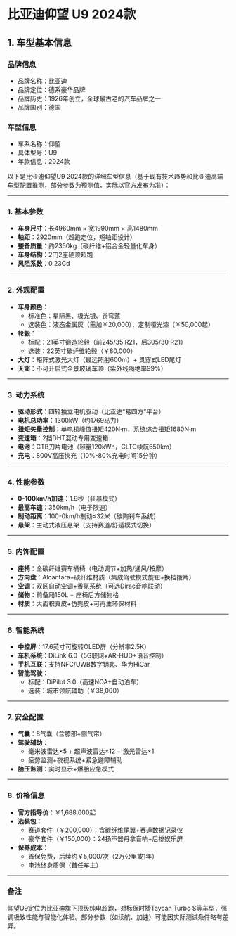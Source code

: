 
# 比亚迪仰望 U9 2024款
## 1. 车型基本信息
### 品牌信息
- 品牌名称：比亚迪
- 品牌定位：德系豪华品牌
- 品牌历史：1926年创立，全球最古老的汽车品牌之一
- 品牌国别：德国

### 车型信息
- 车系名称：仰望
- 具体型号：U9
- 年款信息：2024款

以下是比亚迪仰望U9 2024款的详细车型信息（基于现有技术趋势和比亚迪高端车型配置推测，部分参数为预测值，实际以官方发布为准）：

---

### **1. 基本参数**
- **车身尺寸**：长4960mm × 宽1990mm × 高1480mm  
- **轴距**：2920mm（超跑定位，短轴距设计）  
- **整备质量**：约2350kg（碳纤维+铝合金轻量化车身）  
- **车身结构**：2门2座硬顶超跑  
- **风阻系数**：0.23Cd  

---

### **2. 外观配置**
- **车身颜色**：  
  - 标准色：星际黑、极光银、苍穹蓝  
  - 选装色：液态金属灰（需加￥20,000）、定制哑光漆（￥50,000起）  
- **轮毂**：  
  - 标配：21英寸锻造轮毂（前245/35 R21，后305/30 R21）  
  - 选装：22英寸碳纤维轮毂（￥80,000）  
- **大灯**：矩阵式激光大灯（最远照射600m）+ 贯穿式LED尾灯  
- **天窗**：不可开启式全景玻璃车顶（紫外线隔绝率99%）  

---

### **3. 动力系统**  
- **驱动形式**：四轮独立电机驱动（比亚迪“易四方”平台）  
- **电机总功率**：1300kW（约1769马力）  
- **扭矩矢量控制**：单电机峰值扭矩420N·m，系统综合扭矩1680N·m  
- **变速箱**：2挡DHT混动专用变速箱  
- **电池**：CTB刀片电池（容量120kWh，CLTC续航650km）  
- **充电**：800V高压快充（10%-80%充电时间15分钟）  

---

### **4. 性能参数**  
- **0-100km/h加速**：1.9秒（狂暴模式）  
- **最高车速**：350km/h（电子限速）  
- **制动距离**：100-0km/h制动≤32米（碳陶刹车系统）  
- **悬架**：主动式液压悬架（支持赛道/舒适模式切换）  

---

### **5. 内饰配置**  
- **座椅**：全碳纤维赛车桶椅（电动调节+加热/通风/按摩）  
- **方向盘**：Alcantara+碳纤维材质（集成驾驶模式旋钮+换挡拨片）  
- **空调**：双区自动空调+香氛系统（可选Dirac音响联动）  
- **储物**：前备厢150L + 座椅后方储物格  
- **材质**：大面积真皮+仿麂皮+可再生环保材料  

---

### **6. 智能系统**  
- **中控屏**：17.6英寸可旋转OLED屏（分辨率2.5K）  
- **车机系统**：DiLink 6.0（5G联网+AR-HUD+语音控制）  
- **手机互联**：支持NFC/UWB数字钥匙、华为HiCar  
- **智能驾驶**：  
  - 标配：DiPilot 3.0（高速NOA+自动泊车）  
  - 选装：城市领航辅助（￥38,000）  

---

### **7. 安全配置**  
- **气囊**：8气囊（含膝部+侧气帘）  
- **驾驶辅助**：  
  - 毫米波雷达×5 + 超声波雷达×12 + 激光雷达×1  
  - 疲劳监测+夜视系统+紧急避障辅助  
- **胎压监测**：实时显示+爆胎应急模式  

---

### **8. 价格信息**  
- **官方指导价**：￥1,688,000起  
- **选装包**：  
  - 赛道套件（￥200,000）：含碳纤维尾翼+赛道数据记录仪  
  - 豪华套件（￥150,000）：24扬声器丹拿音响+后排娱乐屏  
- **保养成本**：  
  - 首保免费，后续约￥5,000/次（2万公里或1年）  
  - 电池终身质保（首任车主）  

---

### **备注**  
仰望U9定位为比亚迪旗下顶级纯电超跑，对标保时捷Taycan Turbo S等车型，强调极致性能与智能化体验。部分参数（如续航、加速）可能因实际测试条件略有差异。
